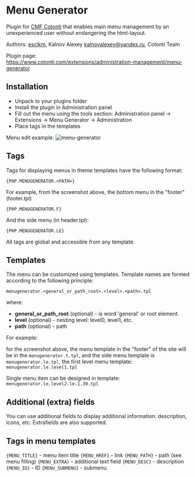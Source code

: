 Menu Generator
============

Plugin for [CMF Cotonti](https://www.cotonti.com) that enables main menu management by an unexperienced user without 
endangering the html-layout.

Authors: [esclkm](https://www.cotonti.com/users/esclkm), Kalnov Alexey <kalnovalexey@yandex.ru>, Cotonti Team

Plugin page:  
https://www.cotonti.com/extensions/administration-management/menu-generator

## Installation
- Unpack to your plugins folder
- Install the plugin in Administration panel
- Fill out the menu using the tools section: Administration panel → Extensions → Menu Generator → Administration
- Place tags in the templates

Menu edit example:
![menu-generator](https://github.com/Cotonti-Extensions/menugenerator/assets/1021886/b4efed59-57d1-485c-ae0e-b41938147c14)

## Tags

Tags for displaying menus in theme templates have the following format:
```	
{PHP.MENUGENERATOR.<PATH>}
```
For example, from the screenshot above, the bottom menu in the "footer" (footer.tpl)
```
{PHP.MENUGENERATOR.F}
```
And the side menu (in header.tpl):
```	
{PHP.MENUGENERATOR.LE}
```
All tags are global and accessible from any template.

## Templates

The menu can be customized using templates. Template names are formed according to the following principle:
```	
menugenerator.<general_or_path_root>.<level>.<path>.tpl
```
where:
- **general_or_path_root** (optional) - is word 'general' or root element.
- **level** (optional) - nesting level: level0, level1, etc.
- **path** (optional) - path

For example:

for the screenshot above, the menu template in the "footer" of the site will be in the `menugenerator.t.tpl`, and the side menu template is `menugenerator.le.tpl`, the first level menu template: `menugenerator.le.level1.tpl`

Single menu item can be designed in template: `menugenerator.le.level2.le.1.30.tpl`

## Additional (extra) fields

You can use additional fields to display additional information: description, icons, etc. Extrafields are also supported.

## Tags in menu templates

`{MENU_TITLE}` - menu item title
`{MENU_HREF}` - link
`{MENU_PATH}` - path (see menu filling)
`{MENU_EXTRA}` - additional text field
`{MENU_DESC}` - description
`{MENU_ID}` - ID
`{MENU_SUBMENU}` - submenu.
